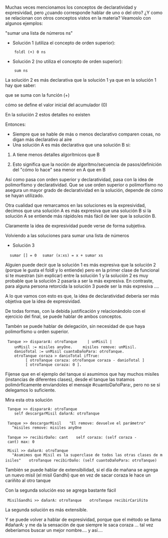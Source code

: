 Muchas veces mencionamos los conceptos de declaratividad y expresividad, pero ¿cuando corresponde hablar de uno o del otro? ¿Y como se relacionan con otros conceptos vistos en la materia? Veamoslo con algunos ejemplos:

  
"sumar una lista de números ns"

-   Solución 1 (utiliza el concepto de orden superior):

`    foldl (+) 0 ns`

-   Solución 2 (no utiliza el concepto de orden superior):

`    sum ns`

La solución 2 es más declarativa que la solución 1 ya que en la solución 1 hay que saber:

  
que se suma con la función (+)

cómo se define el valor inicial del acumulador (0)

En la solución 2 estos detalles no existen

Entonces:

-   Siempre que se hable de más o menos declarativo comparen cosas, no digan más declarativo al aire
-   Una solución A es más declarativa que una solución B si:

  
1. A tiene menos detalles algorítmicos que B

2. Esto significa que la noción de algorítmo/secuencia de pasos/definición del "cómo lo hace" sea menor en A que en B

Así como pasa con orden superior y declaratividad, pasa con la idea de polimorfismo y declaratividad. Que se use orden superior o polimorfismo no asegura un mayor grado de declaratividad en la solución, depende de cómo se hayan utilizado.

Otra cualidad que remarcamos en las soluciones es la expresividad, decimos que una solución A es más expresiva que una solución B si la solución A se entiende más rápido/es más fácil de leer que la solución B.

Claramente la idea de expresividad puede verse de forma subjetiva.

Volviendo a las soluciones para sumar una lista de números

-   Solución 3

`  sumar [] = 0`
`  sumar (x:xs) = x + sumar xs`

Alguien puede decir que la solución 1 es más expresiva que la solución 2 (porque le gusta el foldl y lo entiende) pero en la primer clase de funcional si te muestran (sin explicar) entre la solución 1 y la solución 2 es muy probable que la solución 2 pasaría a ser la más expresiva. En contraste, para alguna persona retorcida la solución 3 puede ser la más expresiva ....

A lo que vamos con esto es que, la idea de declaratividad debería ser más objetiva que la idea de expresividad.

De todas formas, con la debida justificación y relacionándolo con el ejercicio del final, se puede hablar de ambos conceptos.

Tambén se puede hablar de delegación, sin necesidad de que haya polimorfismo u orden superior.

` Tanque >> dispararA: otroTanque`
`    | unMisil |`
`    unMisil := misiles anyOne.`
`    misiles remove: unMisil.`
`    danioTotal := unMisil cuantoDañoPara: otroTanque.`
`    otroTanque coraza > danioTotal ifTrue: `
`         [ otroTanque coraza: otroTanque coraza - danioTotal ]`
`         [ otroTanque coraza: 0 ].`

Fijense que en el ejemplo del tanque si asumimos que hay muchos misiles (instancias de diferentes clases), desde el tanque las tratamos polimórficamente envíandoles el mensaje \#cuantoDañoPara:, pero no se si delegamos lo suficiente.

Mira esta otra solución

` Tanque >> dispararA: otroTanque`
`    self descargarMisil dañarA: otroTanque`

` Tanque >> descargarMisil`
`   "El remove: devuelve el parámetro"`
`   ^misiles remove: misiles anyOne`

` Tanque >> recibirDaño: cant`
`   self coraza: (self coraza - cant) max: 0`

` Misil >> dañarA: otroTanque`
`   "Asumimos que Misil es la superclase de todos las otras clases de misiles"`
`   otroTanque recibirDaño: (self cuantoDañoPara: otroTanque)`

También se puede hablar de extensibilidad, si el día de mañana se agrega un nuevo misil (el misil Gandhi) que en vez de sacar coraza le hace un cariñito al otro tanque

Con la segunda solución eso se agrega bastante fácil

` MisilGandhi >> dañarA: otroTanque`
`   otroTanque recibirCariñito`

La segunda solución es más extensible.

Y se puede volver a hablar de expresividad, porque que el método se llama \#dañarA: y me da la sensación de que siempre le saca coraza ... tal vez deberíamos buscar un mejor nombre.... y así....
